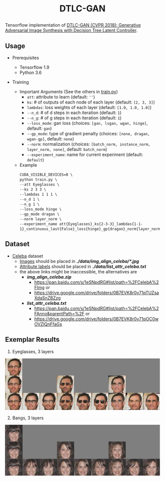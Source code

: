 # <p align="center"> DTLC-GAN </p>

Tensorflow implementation of [DTLC-GAN (CVPR 2018):
Generative Adversarial Image Synthesis with Decision Tree Latent Controller](https://arxiv.org/abs/1805.10603).

## Usage

- Prerequisites
    - Tensorflow 1.9
    - Python 3.6

- Training
    - Important Arguments (See the others in [train.py](train.py))
        - `att`: attribute to learn (default: `''`)
        - `ks`: # of outputs of each node of each layer (default: `[2, 3, 3]`)
        - `lambdas`: loss weights of each layer (default: `[1.0, 1.0, 1.0]`)
        - `--n_d`: # of d steps in each iteration (default: `1`)
        - `--n_g`: # of g steps in each iteration (default: `1`)
        - `--loss_mode`: gan loss (choices: `[gan, lsgan, wgan, hinge]`, default: `gan`)
        - `--gp_mode`: type of gradient penalty (choices: `[none, dragan, wgan-gp]`, default: `none`)
        - `--norm`: normalization (choices: `[batch_norm, instance_norm, layer_norm, none]`, default: `batch_norm`)
        - `--experiment_name`: name for current experiment (default: `default`)
    - Example
        ```console
        CUDA_VISIBLE_DEVICES=0 \
        python train.py \
        --att Eyeglasses \
        --ks 2 3 3 \
        --lambdas 1 1 1 \
        --n_d 1 \
        --n_g 1 \
        --loss_mode hinge \
        --gp_mode dragan \
        --norm layer_norm \
        --experiment_name att{Eyeglasses}_ks{2-3-3}_lambdas{1-1-1}_continuous_last{False}_loss{hinge}_gp{dragan}_norm{layer_norm}
        ```

## Dataset

- [Celeba](http://openaccess.thecvf.com/content_iccv_2015/papers/Liu_Deep_Learning_Face_ICCV_2015_paper.pdf) dataset
    - [Images](https://www.dropbox.com/sh/8oqt9vytwxb3s4r/AADSNUu0bseoCKuxuI5ZeTl1a/Img?dl=0&preview=img_align_celeba.zip) should be placed in ***./data/img_align_celeba/\*.jpg***
    - [Attribute labels](https://www.dropbox.com/sh/8oqt9vytwxb3s4r/AAA8YmAHNNU6BEfWMPMfM6r9a/Anno?dl=0&preview=list_attr_celeba.txt) should be placed in ***./data/list_attr_celeba.txt***
    - the above links might be inaccessible, the alternatives are
        - ***img_align_celeba.zip***
            - https://pan.baidu.com/s/1eSNpdRG#list/path=%2FCelebA%2FImg or
            - https://drive.google.com/drive/folders/0B7EVK8r0v71pTUZsaXdaSnZBZzg
        - ***list_attr_celeba.txt***
            - https://pan.baidu.com/s/1eSNpdRG#list/path=%2FCelebA%2FAnno&parentPath=%2F or
            - https://drive.google.com/drive/folders/0B7EVK8r0v71pOC0wOVZlQnFfaGs

## Exemplar Results

1. Eyeglasses, 3 layers
<p align="center"> <img src="pics\eyeglasses.png"> </p>

2. Bangs, 3 layers
<p align="center"> <img src="pics\bangs.png"> </p>